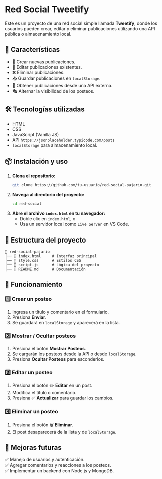 # Red Social Tweetify

Este es un proyecto de una red social simple llamada **Tweetify**, donde los usuarios pueden crear, editar y eliminar publicaciones utilizando una API pública o almacenamiento local.

## 🚀 Características
- 📌 Crear nuevas publicaciones.
- 📝 Editar publicaciones existentes.
- ❌ Eliminar publicaciones.
- 📥 Guardar publicaciones en `localStorage`.
- 📡 Obtener publicaciones desde una API externa.
- 🎭 Alternar la visibilidad de los posteos.

## 🛠️ Tecnologías utilizadas
- HTML
- CSS
- JavaScript (Vanilla JS)
- API `https://jsonplaceholder.typicode.com/posts`
- `localStorage` para almacenamiento local.

## 📦 Instalación y uso
1. **Clona el repositorio:**
   ```bash
   git clone https://github.com/tu-usuario/red-social-pajario.git
   ```
2. **Navega al directorio del proyecto:**
   ```bash
   cd red-social
   ```
3. **Abre el archivo `index.html` en tu navegador:**
   - Doble clic en `index.html`, o
   - Usa un servidor local como `Live Server` en VS Code.

## 📜 Estructura del proyecto
```
📁 red-social-pajario
│── 📄 index.html     # Interfaz principal
│── 📄 style.css      # Estilos CSS
│── 📄 script.js      # Lógica del proyecto
│── 📄 README.md      # Documentación
```

## 📖 Funcionamiento
### 1️⃣ **Crear un posteo**
1. Ingresa un título y comentario en el formulario.
2. Presiona **Enviar**.
3. Se guardará en `localStorage` y aparecerá en la lista.

### 2️⃣ **Mostrar / Ocultar posteos**
1. Presiona el botón **Mostrar Posteos**.
2. Se cargarán los posteos desde la API o desde `localStorage`.
3. Presiona **Ocultar Posteos** para esconderlos.

### 3️⃣ **Editar un posteo**
1. Presiona el botón ✏️ **Editar** en un post.
2. Modifica el título o comentario.
3. Presiona ✅ **Actualizar** para guardar los cambios.

### 4️⃣ **Eliminar un posteo**
1. Presiona el botón 🗑️ **Eliminar**.
2. El post desaparecerá de la lista y de `localStorage`.

## 📌 Mejoras futuras
✅ Manejo de usuarios y autenticación.  
✅ Agregar comentarios y reacciones a los posteos.  
✅ Implementar un backend con Node.js y MongoDB.  



